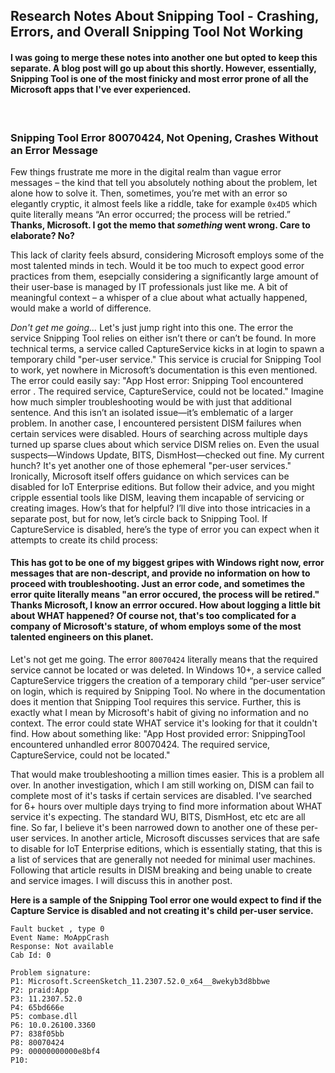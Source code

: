 ## Research Notes About Snipping Tool - Crashing, Errors, and Overall Snipping Tool Not Working
#### I was going to merge these notes into another one but opted to keep this separate. A blog post will go up about this shortly. However, essentially, Snipping Tool is one of the most finicky and most error prone of all the Microsoft apps that I've ever experienced. 

<br/>

### Snipping Tool Error 80070424, Not Opening, Crashes Without an Error Message
Few things frustrate me more in the digital realm than vague error messages – the kind that tell you absolutely nothing about the problem, let alone how to solve it. Then, sometimes, you’re met with an error so elegantly cryptic, it almost feels like a riddle, take for example `0x4D5` which quite literally means “An error occurred; the process will be retried.” **Thanks, Microsoft. I got the memo that _something_ went wrong. Care to elaborate? No?**

This lack of clarity feels absurd, considering Microsoft employs some of the most talented minds in tech. Would it be too much to expect good error practices from them, esepcially considering a significantly large amount of their user-base is managed by IT professionals just like me. A bit of meaningful context – a whisper of a clue about what actually happened, would make a world of difference.

*Don't get me going...* Let's just jump right into this one. The error the service Snipping Tool relies on either isn’t there or can’t be found. In more technical terms, a service called CaptureService kicks in at login to spawn a temporary child "per-user service." This service is crucial for Snipping Tool to work, yet nowhere in Microsoft’s documentation is this even mentioned.
The error could easily say:
"App Host error: Snipping Tool encountered error . The required service, CaptureService, could not be located."
Imagine how much simpler troubleshooting would be with just that additional sentence.
And this isn’t an isolated issue—it’s emblematic of a larger problem. In another case, I encountered persistent DISM failures when certain services were disabled. Hours of searching across multiple days turned up sparse clues about which service DISM relies on. Even the usual suspects—Windows Update, BITS, DismHost—checked out fine. My current hunch? It's yet another one of those ephemeral "per-user services."
Ironically, Microsoft itself offers guidance on which services can be disabled for IoT Enterprise editions. But follow their advice, and you might cripple essential tools like DISM, leaving them incapable of servicing or creating images. How’s that for helpful?
I’ll dive into those intricacies in a separate post, but for now, let’s circle back to Snipping Tool. If CaptureService is disabled, here’s the type of error you can expect when it attempts to create its child process:



#### This has got to be one of my biggest gripes with Windows right now, error messages that are non-descript, and provide no information on how to proceed with troubleshooting. Just an error code, and sometimes the error quite literally means "an error occured, the process will be retired." Thanks Microsoft, I know an errror occured. How about logging a little bit about WHAT happened? Of course not, that's too complicated for a company of Microsoft's stature, of whom employs some of the most talented engineers on this planet.

Let's not get me going. The error `80070424` literally means that the required service cannot be located or was deleted. In Windows 10+, a service called CaptureService triggers the creation of a temporary child “per-user service” on login, which is required by Snipping Tool. No where in the documentation does it mention that Snipping Tool requires this service. Further, this is exactly what I mean by Microsoft's habit of giving no information and no context. The error could state WHAT service it's looking for that it couldn't find. How about something like:
"App Host provided error: SnippingTool encountered unhandled error 80070424. The required service, CaptureService, could not be located."

That would make troubleshooting a million times easier. This is a problem all over. In another investigation, which I am still working on, DISM can fail to complete most of it's tasks if certain services are disabled. I've searched for 6+ hours over multiple days trying to find more information about WHAT service it's expecting. The standard WU, BITS, DismHost, etc etc are all fine. So far, I believe it's been narrowed down to another one of these per-user services. In another article, Microsoft discusses services that are safe to disable for IoT Enterprise editions, which is essentially stating, that this is a list of services that are generally not needed for minimal user machines. Following that article results in DISM breaking and being unable to create and service images. I will discuss this in another post.

**Here is a sample of the Snipping Tool error one would expect to find if the Capture Service is disabled and not creating it's child per-user service.**

```
Fault bucket , type 0
Event Name: MoAppCrash
Response: Not available
Cab Id: 0

Problem signature:
P1: Microsoft.ScreenSketch_11.2307.52.0_x64__8wekyb3d8bbwe
P2: praid:App
P3: 11.2307.52.0
P4: 65bd666e
P5: combase.dll
P6: 10.0.26100.3360
P7: 838f05bb
P8: 80070424
P9: 00000000000e8bf4
P10: 
```
